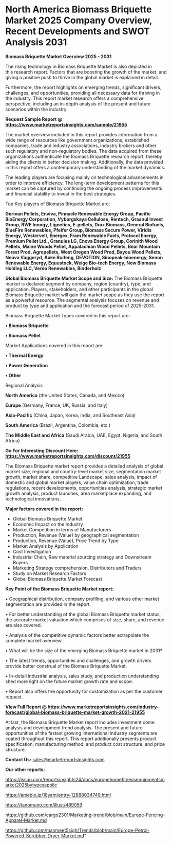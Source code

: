 # North America Biomass Briquette Market 2025 Company Overview, Recent Developments and SWOT Analysis 2031

<Strong> Biomass Briquette Market Overview 2025 - 2031</strong>

The rising technology in Biomass Briquette Market is also depicted in this research report. Factors that are boosting the growth of the market, and giving a positive push to thrive in the global market is explained in detail.

Furthermore, the report highlights on emerging trends, significant drivers, challenges, and opportunities, providing all necessary data for thriving in the industry. This report market research offers a comprehensive perspective, including an in-depth analysis of the present and future scenarios within the industry.

<strong>Request Sample Report @ <a href=https://www.marketreportsinsights.com/sample/21955>https://www.marketreportsinsights.com/sample/21955</a></strong>

The market overview included in this report provides information from a wide range of resources like government organizations, established companies, trade and industry associations, industry brokers and other such regulatory and non-regulatory bodies. The data acquired from these organizations authenticate the Biomass Briquette research report, thereby aiding the clients in better decision making. Additionally, the data provided in this report offers a contemporary understanding of the market dynamics.

The leading players are focusing mainly on technological advancements in order to improve efficiency. The long-term development patterns for this market can be captured by continuing the ongoing process improvements and financial stability to invest in the best strategies.

Top Key players of Biomass Briquette Market are:

<strong>German Pellets, Enviva, Pinnacle Renewable Energy Group, Pacific BioEnergy Corporation, Vyborgskaya Cellulose, Rentech, Graanul Invest Group, RWE Innogy, Lignetics, E-pellets, Drax Biomass, General Biofuels, BlueFire Renewables, Pfeifer Group, Biomass Secure Power, Viridis Energy, Westervelt, Energex, Fram Renewable Fuels, Protocol Energy, Premium Pellet Ltd., Granules LG, Enova Energy Group, Corinith Wood Pellets, Maine Woods Pellet, Appalachian Wood Pellets, Bear Mountain Forest Prod, Agropellets, West Oregon Wood Prod, Bayou Wood Pellets, Neova Vaggeryd, Aoke Ruifeng, DEVOTION, Sinopeak-bioenergy, Senon Renewable Energy, Equustock, Weige Bio-tech Energy, New Biomass Holding LLC, Verdo Renewables, Binderholz</strong>

<strong><b>Global Biomass Briquette Market Scope and Size:</b></strong>
The Biomass Briquette market is declared segment by company, region (country), type, and application. Players, stakeholders, and other participants in the global Biomass Briquette market will gain the market scope as they use the report as a powerful resource. The segmental analysis focuses on revenue and product by type and application and the forecast period of 2025-2031.

Biomass Briquette Market Types covered in this report are:

<strong>• Biomass Briquette

• Biomass Pellet</strong>

Market Applications covered in this report are:

<strong>• Thermal Energy

• Power Generation

• Other</strong> 

Regional Analysis

<strong>North America</strong> (the United States, Canada, and Mexico)

<strong>Europe</strong> (Germany, France, UK, Russia, and Italy)

<strong>Asia-Pacific</strong> (China, Japan, Korea, India, and Southeast Asia)

<strong>South America</strong> (Brazil, Argentina, Colombia, etc.)

<strong>The Middle East and Africa</strong> (Saudi Arabia, UAE, Egypt, Nigeria, and South Africa)

<strong>Go For Interesting Discount Here: <a href=https://www.marketreportsinsights.com/discount/21955>https://www.marketreportsinsights.com/discount/21955</a></strong>

The Biomass Briquette market report provides a detailed analysis of global market size, regional and country-level market size, segmentation market growth, market share, competitive Landscape, sales analysis, impact of domestic and global market players, value chain optimization, trade regulations, recent developments, opportunities analysis, strategic market growth analysis, product launches, area marketplace expanding, and technological innovations.

<strong><b>Major factors covered in the report:</b></strong>
<ul>
  <li>Global Biomass Briquette Market </li>
  <li>Economic Impact on the Industry</li>
  <li>Market Competition in terms of Manufacturers</li>
  <li>Production, Revenue (Value) by geographical segmentation</li>
  <li>Production, Revenue (Value), Price Trend by Type</li>
  <li>Market Analysis by Application</li>
  <li>Cost Investigation</li>
  <li>Industrial Chain, Raw material sourcing strategy and Downstream Buyers</li>
  <li>Marketing Strategy comprehension, Distributors and Traders</li>
  <li>Study on Market Research Factors</li>
  <li>Global Biomass Briquette Market Forecast</li>
</ul>

<strong><b>Key Point of the Biomass Briquette Market report:</b></strong>

• Geographical distribution, company profiling, and various other market segmentation are provided in the report.

• For better understanding of the global Biomass Briquette market status, the accurate market valuation which comprises of size, share, and revenue are also covered.

• Analysis of the competitive dynamic factors better extrapolate the complete market overview

• What will be the size of the emerging Biomass Briquette market in 2031?

• The latest trends, opportunities and challenges, and growth drivers provide better construal of the Biomass Briquette Market.

• In-detail industrial analysis, sales study, and production understanding shed more light on the future market growth rate and scope.

• Report also offers the opportunity for customization as per the customer request.

<strong><b>View Full Report @ <a href=https://www.marketreportsinsights.com/industry-forecast/global-biomass-briquette-market-growth-2021-21955>https://www.marketreportsinsights.com/industry-forecast/global-biomass-briquette-market-growth-2021-21955</a></b></strong>


At last, the Biomass Briquette Market report includes investment come analysis and development trend analysis. The present and future opportunities of the fastest growing international industry segments are coated throughout this report. This report additionally presents product specification, manufacturing method, and product cost structure, and price structure.

<strong>Contact Us:</strong>
sales@marketreportsinsights.com

<strong>Our other reports:</strong>

<a href=https://issuu.com/reportsinsights24/docs/europehomefitnessequipmentsmarket2025bytypesapplic>https://issuu.com/reportsinsights24/docs/europehomefitnessequipmentsmarket2025bytypesapplic</a>

<a href=https://ameblo.jp/18yam/entry-12888034749.html>https://ameblo.jp/18yam/entry-12888034749.html</a>

<a href=https://tanomuno.com/illust/489059>https://tanomuno.com/illust/489059</a>

<a href=https://github.com/cargo2301/Marketing-trend/blob/main/Europe-Fencing-Apparel-Market.md>https://github.com/cargo2301/Marketing-trend/blob/main/Europe-Fencing-Apparel-Market.md</a>

<a href=https://github.com/manmeet5sigh/Trends/blob/main/Europe-Petrol-Powered-Scrubber-Dryer-Market.md>https://github.com/manmeet5sigh/Trends/blob/main/Europe-Petrol-Powered-Scrubber-Dryer-Market.md</a>"
